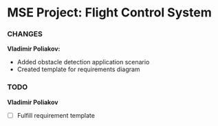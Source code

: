 # MSE Project: Flight Control System 

### CHANGES

**Vladimir Poliakov:**

* Added obstacle detection application scenario
* Created  template for requirements diagram

### TODO

**Vladimir Poliakov**

- [ ] Fulfill requirement template
